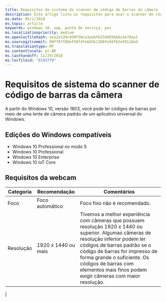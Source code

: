 ```yaml
---
title: Requisitos de sistema do scanner de código de barras da câmera
description: Este artigo lista os requisitos para usar o scanner de código de barras da câmera de um aplicativo UWP.
ms.date: 05/1/2018
ms.topic: article
keywords: windows 10, uwp, ponto de serviço, pos
ms.localizationpriority: medium
ms.openlocfilehash: aea2a339c450f50ca3ae6f6250d056b4a1e70aa1
ms.sourcegitcommit: 89ff8ff88ef58f4fe6d3b1368fe94f62e59118ad
ms.translationtype: MT
ms.contentlocale: pt-BR
ms.lasthandoff: 11/29/2018
ms.locfileid: "8193779"
---
```

# <a name="camera-barcode-scanner-system-requirements"></a>Requisitos de sistema do scanner de código de barras da câmera
A partir do Windows 10, versão 1803, você pode ler códigos de barras por meio de uma lente de câmera padrão de um aplicativo universal do Windows.

## <a name="supported-windows-editions"></a>Edições do Windows compatíveis
- Windows 10 Professional no modo S
- Windows 10 Professional
- Windows 10 Enterprise
- Windows 10 IoT Core


## <a name="webcam-requirements"></a>Requisitos da webcam
| Categoria      | Recomendação           | Comentários |
| ------------- | ------------------------ | -------- |
| Foco         | Foco automático               | Foco fixo não é recomendado. |
| Resolução    | 1920 x 1440 ou mais    | Tivemos a melhor experiência com câmeras que possuem resolução 1920 x 1440 ou superior.  Algumas câmeras de resolução inferior podem ler códigos de barras padrão se o código de barras for impresso de forma grande o suficiente. Os códigos de barras com elementos mais finos podem exigir câmeras com maior resolução. |
|

